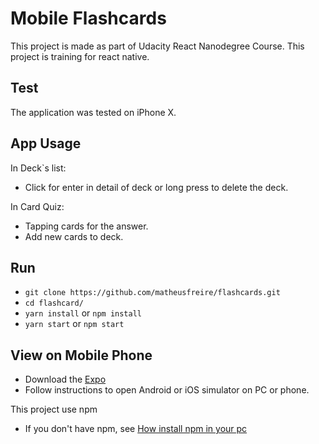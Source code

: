 # Mobile Flashcards
This project is made as part of Udacity React Nanodegree Course. This project is training for react native.
## Test

The application was tested on iPhone X.

## App Usage

In Deck`s list:

* Click for enter in detail of deck or long press to delete the deck.

In Card Quiz:
* Tapping cards for the answer.
* Add new cards to deck.

## Run

* `git clone https://github.com/matheusfreire/flashcards.git` 
* `cd flashcard/`
* `yarn install` or `npm install`
* `yarn start` or `npm start`

## View on Mobile Phone
* Download the [Expo]() 
* Follow instructions to open Android or iOS simulator on PC or phone.

This project use npm
* If you don't have npm, see [How install npm in your pc](https://expo.io)